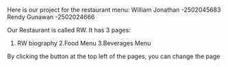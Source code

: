   Here is our project for the restaurant menu:
William Jonathan -2502045683
Rendy Gunawan -2502024666

Our Restaurant is called RW. 
It has 3 pages: 
1. RW biography 2.Food Menu 3.Beverages Menu

By clicking the button at the top left of the pages, you can change the page
